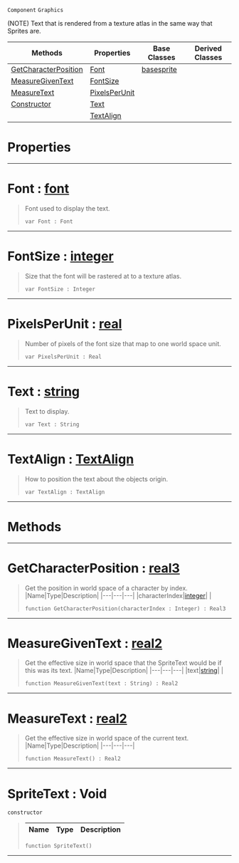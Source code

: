  `Component` `Graphics`



(NOTE) Text that is rendered from a texture atlas in the same way that Sprites are.

|Methods|Properties|Base Classes|Derived Classes|
|---|---|---|---|
|[ GetCharacterPosition](https://github.com/PlasmaEngine/PlasmaDocs/blob/master/code_reference/class_reference/spritetext.markdown#getcharacterposition-zer)|[ Font](https://github.com/PlasmaEngine/PlasmaDocs/blob/master/code_reference/class_reference/spritetext.markdown#font-plasma-engine-documen)|[basesprite](https://github.com/PlasmaEngine/PlasmaDocs/blob/master/code_reference/class_reference/basesprite.markdown)| |
|[ MeasureGivenText](https://github.com/PlasmaEngine/PlasmaDocs/blob/master/code_reference/class_reference/spritetext.markdown#measuregiventext-plasma-en)|[ FontSize](https://github.com/PlasmaEngine/PlasmaDocs/blob/master/code_reference/class_reference/spritetext.markdown#fontsize-plasma-engine-doc)| | |
|[ MeasureText](https://github.com/PlasmaEngine/PlasmaDocs/blob/master/code_reference/class_reference/spritetext.markdown#measuretext-plasma-engine)|[ PixelsPerUnit](https://github.com/PlasmaEngine/PlasmaDocs/blob/master/code_reference/class_reference/spritetext.markdown#pixelsperunit-plasma-engin)| | |
|[ Constructor](https://github.com/PlasmaEngine/PlasmaDocs/blob/master/code_reference/class_reference/spritetext.markdown#spritetext-void)|[ Text](https://github.com/PlasmaEngine/PlasmaDocs/blob/master/code_reference/class_reference/spritetext.markdown#text-plasma-engine-documen)| | |
| |[ TextAlign](https://github.com/PlasmaEngine/PlasmaDocs/blob/master/code_reference/class_reference/spritetext.markdown#textalign-plasma-engine-do)| | |


 #  Properties


---  
 #  Font : [font](https://github.com/PlasmaEngine/PlasmaDocs/blob/master/code_reference/class_reference/font.markdown)

> Font used to display the text.
> ``` lang=cpp, name=Lightning
> var Font : Font


---  
 #  FontSize : [integer](https://github.com/PlasmaEngine/PlasmaDocs/blob/master/code_reference/lightning_base_types/integer.markdown)

> Size that the font will be rastered at to a texture atlas.
> ``` lang=cpp, name=Lightning
> var FontSize : Integer


---  
 #  PixelsPerUnit : [real](https://github.com/PlasmaEngine/PlasmaDocs/blob/master/code_reference/lightning_base_types/real.markdown)

> Number of pixels of the font size that map to one world space unit.
> ``` lang=cpp, name=Lightning
> var PixelsPerUnit : Real


---  
 #  Text : [string](https://github.com/PlasmaEngine/PlasmaDocs/blob/master/code_reference/lightning_base_types/string.markdown)

> Text to display.
> ``` lang=cpp, name=Lightning
> var Text : String


---  
 #  TextAlign : [TextAlign](https://github.com/PlasmaEngine/PlasmaDocs/blob/master/code_reference/enum_reference.markdown#textalign)

> How to position the text about the objects origin.
> ``` lang=cpp, name=Lightning
> var TextAlign : TextAlign


---  
 #  Methods


---  
 #  GetCharacterPosition : [real3](https://github.com/PlasmaEngine/PlasmaDocs/blob/master/code_reference/lightning_base_types/real3.markdown)

> Get the position in world space of a character by index.
> |Name|Type|Description|
> |---|---|---|
> |characterIndex|[integer](https://github.com/PlasmaEngine/PlasmaDocs/blob/master/code_reference/lightning_base_types/integer.markdown)| |
> ``` lang=cpp, name=Lightning
> function GetCharacterPosition(characterIndex : Integer) : Real3
> ``` 


---  
 #  MeasureGivenText : [real2](https://github.com/PlasmaEngine/PlasmaDocs/blob/master/code_reference/lightning_base_types/real2.markdown)

> Get the effective size in world space that the SpriteText would be if this was its text.
> |Name|Type|Description|
> |---|---|---|
> |text|[string](https://github.com/PlasmaEngine/PlasmaDocs/blob/master/code_reference/lightning_base_types/string.markdown)| |
> ``` lang=cpp, name=Lightning
> function MeasureGivenText(text : String) : Real2
> ``` 


---  
 #  MeasureText : [real2](https://github.com/PlasmaEngine/PlasmaDocs/blob/master/code_reference/lightning_base_types/real2.markdown)

> Get the effective size in world space of the current text.
> |Name|Type|Description|
> |---|---|---|
> ``` lang=cpp, name=Lightning
> function MeasureText() : Real2
> ``` 


---  
 #  SpriteText : Void

 `constructor`

> 
> |Name|Type|Description|
> |---|---|---|
> ``` lang=cpp, name=Lightning
> function SpriteText()
> ``` 


---  
 

 